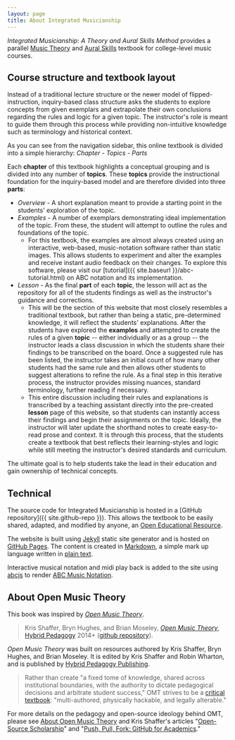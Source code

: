 ```yaml
---
layout: page
title: About Integrated Musicianship
---
```


*Integrated Musicianship: A Theory and Aural Skills Method* provides a parallel [Music Theory](https://intmus.github.io/inttheory21-22/) and [Aural Skills](https://intmus.github.io/intas19-20/) textbook for college-level music courses.

## Course structure and textbook layout

Instead of a traditional lecture structure or the newer model of flipped-instruction, inquiry-based class structure asks the students to explore concepts from given exemplars and extrapolate their own conclusions regarding the rules and logic for a given topic.
The instructor's role is meant to guide them through this process while providing non-intuitive knowledge such as terminology and historical context.

As you can see from the navigation sidebar, this online textbook is divided into a simple hierarchy:
*Chapter - Topics - Parts*

Each **chapter** of this textbook highlights a conceptual grouping and is divided into any number of **topics**.
These **topics** provide the instructional foundation for the inquiry-based model and are therefore divided into three **parts**:
- *Overview* - A short explanation meant to provide a starting point in the students' exploration of the topic.
- *Examples* - A number of exemplars demonstrating ideal implementation of the topic. From these, the student will attempt to outline the rules and foundations of the topic. 
    - For this textbook, the examples are almost always created using an interactive, web-based, music-notation software rather than static images. This allows students to experiment and alter the examples and receive instant audio feedback on their changes. To explore this software, please visit our [tutorial]({{ site.baseurl }}/abc-tutorial.html) on ABC notation and its implementation.
- *Lesson* - As the final **part** of each **topic**, the lesson will act as the repository for all of the students findings as well as the instructor's guidance and corrections. 
    - This will be the section of this website that most closely resembles a traditional textbook, but rather than being a static, pre-determined knowledge, it will reflect the students' explanations. 
    After the students have explored the **examples** and attempted to create the rules of a given **topic** -- either individually or as a group -- the instructor leads a class discussion in which the students share their findings to be transcribed on the board. 
    Once a suggested rule has been listed, the instructor takes an initial count of how many other students had the same rule and then allows other students to suggest alterations to refine the rule. 
    As a final step in this iterative process, the instructor provides missing nuances, standard terminology, further reading if necessary.
    - This entire discussion including their rules and explanations is transcribed by a teaching assistant directly into the pre-created **lesson** page of this website, so that students can instantly access their findings and begin their assignments on the topic. 
    Ideally, the instructor will later update the shorthand notes to create easy-to-read prose and context. 
    It is through this process, that the students create a textbook that best reflects their learning-styles and logic while still meeting the instructor's desired standards and curriculum.

The ultimate goal is to help students take the lead in their education and gain ownership of technical concepts. 

## Technical 

The source code for Integrated Musicianship is hosted in a [GitHub repository]({{ site.github-repo }}).
This allows the textbook to be easily shared, adapted, and modified by anyone, an [Open Educational Resource](https://en.wikipedia.org/wiki/Open_educational_resources).

The website is built using [Jekyll](http://jekyllrb.com/) static site generator and is hosted on [GitHub Pages](https://pages.github.com/).
The content is created in [Markdown](https://daringfireball.net/projects/markdown/), a simple mark up language written in [plain text](https://en.wikipedia.org/wiki/Plain_text).

Interactive musical notation and midi play back is added to the site using [abcjs](https://github.com/paulrosen/abcjs) to render [ABC Music Notation](http://abcnotation.com/).

## About Open Music Theory

This book was inspired by [*Open Music Theory*](http://openmusictheory.com/). 

> Kris Shaffer, Bryn Hughes, and Brian Moseley, [*Open Music Theory*](http://openmusictheory.com/), [Hybrid Pedagogy](http://www.digitalpedagogylab.com/hybridped/) 2014+ ([github repository](https://github.com/openmusictheory/openmusictheory.github.io)).

*Open Music Theory* was built on resources authored by Kris Shaffer, Bryn Hughes, and Brian Moseley. It is edited by Kris Shaffer and Robin Wharton, and is published by [Hybrid Pedagogy Publishing](http://www.hybridpedagogy.org/#publishing). 

> Rather than create "a fixed tome of knowledge, shared across institutional boundaries, with the authority to dictate pedagogical decisions and arbitrate student success," OMT strives to be a [critical textbook](http://www.hybridpedagogy.com/journal/critical-textbook/): "multi-authored, physically hackable, and legally alterable."

For more details on the pedagogy and open-source ideology behind OMT, please see [About Open Music Theory](http://openmusictheory.com/about.html) and Kris Shaffer's articles "[Open-Source Scholarship](http://www.hybridpedagogy.com/Journal/files/Open_Source_Scholarship.html)" and "[Push, Pull, Fork: GitHub for Academics](http://www.hybridpedagogy.com/Journal/files/GitHub_for_Academics.html)." 
